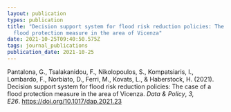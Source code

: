 ```yaml
---
layout: publication
types: publication
title: "Decision support system for flood risk reduction policies: The case of a
  flood protection measure in the area of Vicenza"
date: 2021-10-25T09:40:50.575Z
tags: journal_publications
publication_date: 2021-10-25
---
```

Pantalona, G., Tsalakanidou, F., Nikolopoulos, S., Kompatsiaris, I., Lombardo, F., Norbiato, D., Ferri, M., Kovats, L., & Haberstock, H. (2021). Decision support system for flood risk reduction policies: The case of a flood protection measure in the area of Vicenza. *Data & Policy*, *3, Ε26*. <https://doi.org/10.1017/dap.2021.23>